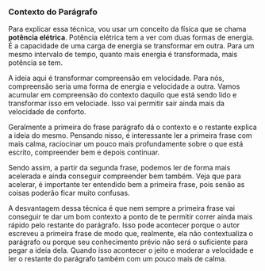 ### Contexto do Parágrafo

Para explicar essa técnica, vou usar um conceito da física que se chama **potência elétrica**. Potência elétrica tem a ver com duas formas de energia. É a capacidade de uma carga de energia se transformar em outra. Para um mesmo intervalo de tempo, quanto mais energia é transformada, mais potência se tem.

A ideia aqui é transformar compreensão em velocidade. Para nós, compreensão seria uma forma de energia e velocidade a outra. Vamos acumular em compreensão do contexto daquilo que está sendo lido e transformar isso em velociade. Isso vai permitir sair ainda mais da velocidade de conforto.

Geralmente a primeira do frase parágrafo dá o contexto e o restante explica a ideia do mesmo. Pensando nisso, é interessante ler a primeira frase com mais calma, raciocinar um pouco mais profundamente sobre o que está escrito, compreender bem e depois continuar.

Sendo assim, a partir da segunda frase, podemos ler de forma mais acelerada e ainda conseguir compreender bem também. Veja que para acelerar, é importante ter entendido bem a primeira frase, pois senão as coisas poderão ficar muito confusas. 

A desvantagem dessa técnica é que nem sempre a primeira frase vai conseguir te dar um bom contexto a ponto de te permitir correr ainda mais rápido pelo restante do parágrafo. Isso pode acontecer porque o autor escreveu a primeira frase de modo que, realmente, ela não contextualiza o parágrafo ou porque seu conhecimento prévio não será o suficiente para pegar a ideia dela. Quando isso acontecer o jeito e moderar a velocidade e ler o restante do parágrafo também com um pouco mais de calma.
